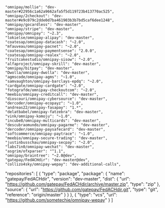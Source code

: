     "omnipay/mollie": "dev-master#22956c1a62a9662afa5f5d119723b413770ac525",
    "omnipay/2checkout": "dev-master#e9c079c2dde0d7ba461903b3b7bd5caf6dee1248",
    "omnipay/gocardless": "dev-master",
    "omnipay/stripe": "dev-master",
    "omnipay/omnipay": "~2.3",    
    "lokielse/omnipay-alipay": "dev-master",
    "coatesap/omnipay-datacash": "~2.0",
    "mfauveau/omnipay-pacnet": "~2.0",
    "coatesap/omnipay-paymentsense": "2.0.0",
    "coatesap/omnipay-realex": "~2.0",
    "fruitcakestudio/omnipay-sisow": "~2.0",
    "alfaproject/omnipay-skrill": "dev-master",
    "omnipay/bitpay": "dev-master",
    "Dwolla/omnipay-dwolla": "dev-master",
    "agmscode/omnipay-agms": "~1.0",
    "samvaughton/omnipay-barclays-epdq": "~2.0",
    "cardgate/omnipay-cardgate": "~2.0",
    "fotografde/omnipay-checkoutcom": "~2.0",
    "meebio/omnipay-creditcall": "dev-master",
    "dioscouri/omnipay-cybersource": "dev-master",
    "dercoder/omnipay-ecopayz": "~1.0",
    "andreas22/omnipay-fasapay": "1.*",
    "delatbabel/omnipay-fatzebra": "dev-master",
    "vink/omnipay-komoju": "~1.0",
    "incube8/omnipay-multicards": "dev-master",
    "descubraomundo/omnipay-pagarme": "dev-master",
    "dercoder/omnipay-paysafecard": "dev-master",
    "softcommerce/omnipay-paytrace": "~1.0",
    "meebio/omnipay-secure-trading": "dev-master",
    "justinbusschau/omnipay-secpay": "~2.0",
    "labs7in0/omnipay-wechat": "dev-master",
    "asgrim/ofxparser": "^1.1",
    "omnipay/braintree": "~2.0@dev",
    "gatepay/FedACHdir": "dev-master@dev",    
    "collizo4sky/omnipay-wepay": "dev-additional-calls",    
  "repositories": [
    {
      "type": "package",
      "package": {
        "name": "gatepay/FedACHdir",
        "version": "dev-master",
        "dist": {
          "url": "https://github.com/gatepay/FedACHdir/archive/master.zip",
          "type": "zip"
        },
        "source": {
          "url": "https://github.com/gatepay/FedACHdir.git",
          "type": "git",
          "reference": "origin/master"
        }
      }
    },
    {
      "type": "vcs",
      "url": "https://github.com/sometechie/omnipay-wepay"
    }
  ]    
    
    
    
    





    